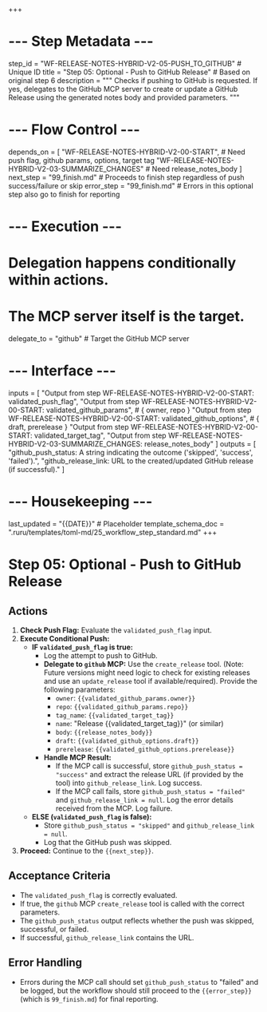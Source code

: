 +++
# --- Step Metadata ---
step_id = "WF-RELEASE-NOTES-HYBRID-V2-05-PUSH_TO_GITHUB" # Unique ID
title = "Step 05: Optional - Push to GitHub Release" # Based on original step 6
description = """
Checks if pushing to GitHub is requested. If yes, delegates to the GitHub MCP server
to create or update a GitHub Release using the generated notes body and provided parameters.
"""

# --- Flow Control ---
depends_on = [
    "WF-RELEASE-NOTES-HYBRID-V2-00-START", # Need push flag, github params, options, target tag
    "WF-RELEASE-NOTES-HYBRID-V2-03-SUMMARIZE_CHANGES" # Need release_notes_body
]
next_step = "99_finish.md" # Proceeds to finish step regardless of push success/failure or skip
error_step = "99_finish.md" # Errors in this optional step also go to finish for reporting

# --- Execution ---
# Delegation happens conditionally within actions.
# The MCP server itself is the target.
delegate_to = "github" # Target the GitHub MCP server

# --- Interface ---
inputs = [
    "Output from step WF-RELEASE-NOTES-HYBRID-V2-00-START: validated_push_flag",
    "Output from step WF-RELEASE-NOTES-HYBRID-V2-00-START: validated_github_params", # { owner, repo }
    "Output from step WF-RELEASE-NOTES-HYBRID-V2-00-START: validated_github_options", # { draft, prerelease }
    "Output from step WF-RELEASE-NOTES-HYBRID-V2-00-START: validated_target_tag",
    "Output from step WF-RELEASE-NOTES-HYBRID-V2-03-SUMMARIZE_CHANGES: release_notes_body"
]
outputs = [
    "github_push_status: A string indicating the outcome ('skipped', 'success', 'failed').",
    "github_release_link: URL to the created/updated GitHub release (if successful)."
]

# --- Housekeeping ---
last_updated = "{{DATE}}" # Placeholder
template_schema_doc = ".ruru/templates/toml-md/25_workflow_step_standard.md"
+++

# Step 05: Optional - Push to GitHub Release

## Actions

1.  **Check Push Flag:** Evaluate the `validated_push_flag` input.
2.  **Execute Conditional Push:**
    *   **IF `validated_push_flag` is true:**
        *   Log the attempt to push to GitHub.
        *   **Delegate to `github` MCP:** Use the `create_release` tool. (Note: Future versions might need logic to check for existing releases and use an `update_release` tool if available/required). Provide the following parameters:
            *   `owner`: `{{validated_github_params.owner}}`
            *   `repo`: `{{validated_github_params.repo}}`
            *   `tag_name`: `{{validated_target_tag}}`
            *   `name`: "Release {{validated_target_tag}}" (or similar)
            *   `body`: `{{release_notes_body}}`
            *   `draft`: `{{validated_github_options.draft}}`
            *   `prerelease`: `{{validated_github_options.prerelease}}`
        *   **Handle MCP Result:**
            *   If the MCP call is successful, store `github_push_status = "success"` and extract the release URL (if provided by the tool) into `github_release_link`. Log success.
            *   If the MCP call fails, store `github_push_status = "failed"` and `github_release_link = null`. Log the error details received from the MCP. Log failure.
    *   **ELSE (`validated_push_flag` is false):**
        *   Store `github_push_status = "skipped"` and `github_release_link = null`.
        *   Log that the GitHub push was skipped.
3.  **Proceed:** Continue to the `{{next_step}}`.

## Acceptance Criteria

*   The `validated_push_flag` is correctly evaluated.
*   If true, the `github` MCP `create_release` tool is called with the correct parameters.
*   The `github_push_status` output reflects whether the push was skipped, successful, or failed.
*   If successful, `github_release_link` contains the URL.

## Error Handling

*   Errors during the MCP call should set `github_push_status` to "failed" and be logged, but the workflow should still proceed to the `{{error_step}}` (which is `99_finish.md`) for final reporting.
